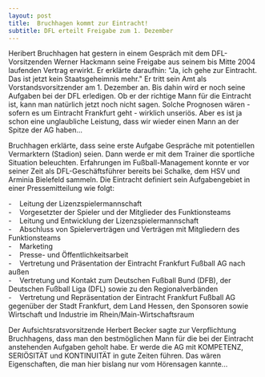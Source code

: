 ```yaml
---
layout: post
title:  Bruchhagen kommt zur Eintracht!
subtitle: DFL erteilt Freigabe zum 1. Dezember
---
```


Heribert Bruchhagen hat gestern in einem Gespräch mit dem DFL-Vorsitzenden Werner Hackmann seine Freigabe aus seinem bis Mitte 2004 laufenden Vertrag erwirkt. Er erklärte daraufhin: "Ja, ich gehe zur Eintracht. Das ist jetzt kein Staatsgeheimnis mehr." Er tritt sein Amt als Vorstandsvorsitzender am 1. Dezember an. Bis dahin wird er noch seine Aufgaben bei der DFL erledigen. Ob er der richtige Mann für die Eintracht ist, kann man natürlich jetzt noch nicht sagen. Solche Prognosen wären - sofern es um Eintracht Frankfurt geht - wirklich unseriös. Aber es ist ja schon eine unglaubliche Leistung, dass wir wieder einen Mann an der Spitze der AG haben...

Bruchhagen erklärte, dass seine erste Aufgabe Gespräche mit potentiellen Vermarktern (Stadion) seien. Dann werde er mit dem Trainer die sportliche Situation beleuchten. Erfahrungen im Fußball-Management konnte er vor seiner Zeit als DFL-Geschäftsführer bereits bei Schalke, dem HSV und Arminia Bielefeld sammeln. Die Eintracht definiert sein Aufgabengebiet in einer Pressemitteilung wie folgt:    

\-    Leitung der Lizenzspielermannschaft  
\-    Vorgesetzter der Spieler und der Mitglieder des Funktionsteams  
\-    Leitung und Entwicklung der Lizenzspielermannschaft  
\-    Abschluss von Spielerverträgen und Verträgen mit Mitgliedern des Funktionsteams  
\-    Marketing  
\-    Presse- und Öffentlichkeitsarbeit  
\-    Vertretung und Präsentation der Eintracht Frankfurt Fußball AG nach außen  
\-    Vertretung und Kontakt zum Deutschen Fußball Bund (DFB), der Deutschen Fußball Liga (DFL) sowie zu den Regionalverbänden  
\-    Vertretung und Repräsentation der Eintracht Frankfurt Fußball AG gegenüber der Stadt Frankfurt, dem Land Hessen, den Sponsoren sowie Wirtschaft und Industrie im Rhein/Main-Wirtschaftsraum

Der Aufsichtsratsvorsitzende Herbert Becker sagte zur Verpflichtung Bruchhagens, dass man den bestmöglichen Mann für die bei der Eintracht anstehenden Aufgaben geholt habe. Er werde die AG mit KOMPETENZ, SERIÖSITÄT und KONTINUITÄT in gute Zeiten führen. Das wären Eigenschaften, die man hier bislang nur vom Hörensagen kannte...
